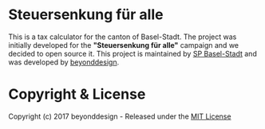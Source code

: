 # Steuersenkung für alle

This is a tax calculator for the canton of Basel-Stadt. The project was initially developed for the **"Steuersenkung für alle"** campaign and we decided to open source it. This project is maintained by [SP Basel-Stadt](https://www.sp-bs.ch) and was developed by [beyonddesign](https://www.beyonddesign.ch). 

# Copyright & License

Copyright (c) 2017 beyonddesign - Released under the [MIT License](https://github.com/beyonddesign/steuersenkung-fuer-alle/blob/master/LICENSE)
